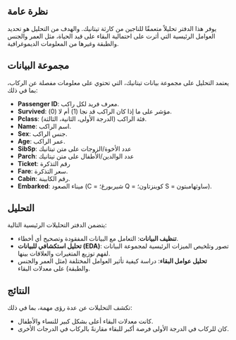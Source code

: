 <h2>نظرة عامة</h2>
<p>يوفر هذا الدفتر تحليلاً متعمقًا للناجين من كارثة تيتانيك. والهدف من التحليل هو تحديد العوامل الرئيسية التي أثرت على احتمالية البقاء على قيد الحياة، مثل العمر والجنس والطبقة وغيرها من المعلومات الديموغرافية.</p>

<h2>مجموعة البيانات</h2>
<p>يعتمد التحليل على مجموعة بيانات تيتانيك، التي تحتوي على معلومات مفصلة عن الركاب، بما في ذلك:</p>
<ul>
  <li><strong>Passenger ID</strong>: معرف فريد لكل راكب.</li>
  <li><strong>Survived</strong>: مؤشر على ما إذا كان الراكب قد نجا (1) أم لا (0).</li>
  <li><strong>Pclass</strong>: فئة الراكب (الدرجة الأولى، الثانية، الثالثة).</li>
  <li><strong>Name</strong>: اسم الراكب.</li>
  <li><strong>Sex</strong>: جنس الراكب.</li>
  <li><strong>Age</strong>: عمر الراكب.</li>
  <li><strong>SibSp</strong>: عدد الأخوة/الزوجات على متن تيتانيك</li>
  <li><strong>Parch</strong>: عدد الوالدين/الأطفال على متن تيتانيك</li>
  <li><strong>Ticket</strong>: رقم التذكرة</li>
  <li><strong>Fare</strong>: سعر التذكرة.</li>
  <li><strong>Cabin</strong>: رقم الكابينة.</li>
  <li><strong>Embarked</strong>: ميناء الصعود (C = شيربورغ؛ Q = كوينزتاون؛ S = ساوثهامبتون).</li>
</ul>

<h2>التحليل</h2>
<p>يتضمن الدفتر التحليلات الرئيسية التالية:</p>
<ul>
  <li><strong>تنظيف البيانات</strong>: التعامل مع البيانات المفقودة وتصحيح أي أخطاء.</li>
  <li><strong>تحليل استكشافي للبيانات (EDA)</strong>: تصور وتلخيص الميزات الرئيسية لمجموعة البيانات لفهم توزيع المتغيرات والعلاقات بينها.</li>
  <li><strong>تحليل عوامل البقاء</strong>: دراسة كيفية تأثير العوامل المختلفة (مثل العمر والجنس والطبقة) على معدلات البقاء.</li>
</ul>

<h2>النتائج</h2>
<p>تكشف التحليلات عن عدة رؤى مهمة، بما في ذلك:</p>
<ul>
  <li>كانت معدلات البقاء أعلى بشكل كبير للنساء والأطفال.</li>
  <li>كان للركاب في الدرجة الأولى فرصة أكبر للبقاء مقارنةً بالركاب في الدرجات الأخرى.</li>
</ul>

